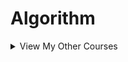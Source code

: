 # Algorithm
<details>
<summary>View My Other Courses</summary>
  
  [Programming I](https://github.com/ceeeztheday/school_work/tree/master/Programming%20I)<>
  [Programming II](https://github.com/ceeeztheday/school_work/tree/master/Programming%20II)
  [Data Structures](https://github.com/ceeeztheday/school_work/tree/master/Data%20Structures)
</details>
